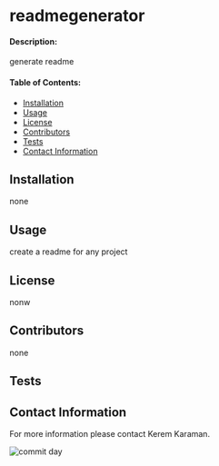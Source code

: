
# **readmegenerator**

#### **Description:**

generate readme

#### **Table of Contents:**

- [Installation](#Installation)
- [Usage](#Usage)
- [License](#License)
- [Contributors](#Contributors)
- [Tests](#Tests)
- [Contact Information](#Contact)

## Installation

none

## Usage

create a readme for any project

## License

nonw

## Contributors

none

## Tests


## Contact Information

For more information please contact Kerem Karaman.

![commit day](https://img.shields.io/github/last-commit/KKaraman/readMeGenerator?style=plastic)

